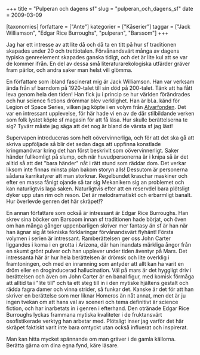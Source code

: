 +++
title = "Pulperan och dagens sf"
slug = "pulperan_och_dagens_sf"
date = 2009-03-09

[taxonomies]
forfattare = ["Ante"]
kategorier = ["Kåserier"]
taggar = ["Jack Williamson", "Edgar Rice Burroughs", "pulperan", "Barssom"]
+++

Jag har ett intresse av att lite då och då ta en titt på hur sf traditionen skapades under 20 och trettiotalen. Förvånandsvärt många av dagens typiska genreelement skapades ganska tidigt, och det är lite kul att se var de kommer ifrån. En del av dessa små literaturarekologiska utfärder gräver fram pärlor, och andra saker man helst vill glömma.

En författare som ibland fascinerat mig är Jack Williamson. Han var verksam ända från sf barndom på 1920-talet till sin död på 200-talet. Tänk att ha fått leva genom hela den tiden! Han fick ju i princip se hur världen förändrades och hur science fictions drömmar blev verklighet. Han är bl.a. känd för Legion of Space Series, vilken jag köpte i en volym från <a href="http://www.alvarfonden.org/">Alvarfonden</a>. Det var en intressant upplevelse, för här hade vi en av de där stilbildande verken som folk lystet köpte sf magasin för att få läsa. Hur skulle berättelserna te sig? Tyvärr måste jag säga att det nog är bland de värsta sf jag läst! 

Supervapen introduceras som helt oövervinnerliga, och för att det ska gå att skriva uppföljade så blir det sedan dags att uppfinna konstlade kringmanövrar kring det han först beskrivit som oövervinnerligt. Saker händer fullkomligt på slump, och när huvudpersonerna är i knipa så är det alltid så att det "bara händer" nåt i rätt stund som räddar dom. Det verkar liksom inte finnas minsta plan bakom storyn alls! Dessutom är personerna sådana karrikatyrer att man storknar. Regelbundet kraschar maskiner och efter en massa fånigt ojande så tar sig Mekanikern sig an problemet och kan naturligtvis laga saken. Naturligtvis efter att en reservdel bara plötsligt dyker upp utan rim och reson. Det är melodramatiskt och erbarmligt banalt. Hur överlevde genren det här skräpet!?

En annan författare som också är intressant är Edgar Rice Burroughs. Han skrev sina böcker om Barsoom innan sf traditionen hade börjat, och öven om han många gånger uppenbarligen skriver mer fantasy än sf är han när han ägnar sig åt tekniska förklaringar förvånandsvärt flyhänt! Första volymen i serien är intressant. Ramberättelsen ger oss John Carter liggandes i koma i en grotta i Arizona, där han inandats märkliga ångor från en skumt grönt pulver och han upplever under tiden äventyr på Mars. Det intressanta här är hur hela berättelsen är drömsk och lite overklig i framtoningen, och med en inramning som antyder att allt kan ha varit en dröm eller en droginducerad hallucination. Väl på mars är det hyggligt driv i berättelsen och även om John Carter är en banal figur, med komisk förmåga att alltid ta i "lite till" och ta ett steg till in i den mytiske hjältens gestalt och rädda fagra damer och vinna strider, så funkar det. Kanske är det för att han skriver en berättelse som mer liknar Homeros än nåt annat, men det är ju ingen tvekan om att hans val av sceneri och tema definitivt är science fiction, och har inarbetats in i genren i efterhand. Den otränade Edgar Rice Burroughs lyckas frammana mytiska kvaliteter i de fruktansvärt osofistikerade verktyg han arbetar med. Plötsligt inser jag varför det här skräpet faktiskt varit inte bara omtyckt utan också influerat och inspirerat.

Man kan hitta mycket spännande om man gräver i de gamla källorna. Berätta gärna om dina egna fynd, käre läsare.
